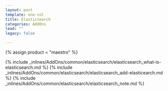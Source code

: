 ```yaml
---
layout: post
template: one-col
title: Elasticsearch
categories: AddOns
lead: ""
legacy: false

---
```

{% assign product = "maestro" %}

{% include _inlines/AddOns/common/elasticsearch/elasticsearch_what-is-elasticsearch.md %}
{% include _inlines/AddOns/common/elasticsearch/elasticsearch_add-elasticearch.md %}
{% include _inlines/AddOns/common/elasticsearch/elasticsearch_note.md %}

